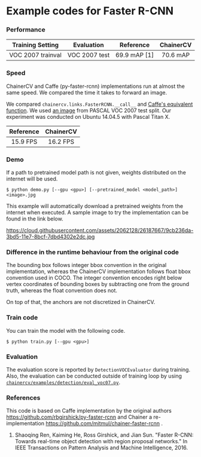 # Example codes for Faster R-CNN

### Performance

| Training Setting | Evaluation | Reference | ChainerCV |
|:-:|:-:|:-:|:-:|
| VOC 2007 trainval | VOC 2007 test|  69.9 mAP [1] | 70.6 mAP |


### Speed

ChainerCV and Caffe (py-faster-rcnn) implementations run at almost the same speed.
We compared the time it takes to forward an image.

We compared `chainercv.links.FasterRCNN.__call__` and [Caffe's equivalent function](https://github.com/rbgirshick/py-faster-rcnn/blob/master/lib/fast_rcnn/test.py#L154).
We used [an image](https://github.com/rbgirshick/py-faster-rcnn/blob/master/data/demo/000456.jpg) from PASCAL VOC 2007 test split.
Our experiment was conducted on Ubuntu 14.04.5 with Pascal Titan X.

| Reference | ChainerCV |
|:-:|:-:|
|  15.9 FPS | 16.2 FPS |


### Demo

If a path to pretrained model path is not given, weights distributed on the internet will be used.

```
$ python demo.py [--gpu <gpu>] [--pretrained_model <model_path>] <image>.jpg
```

This example will automatically download a pretrained weights from the internet when executed.
A sample image to try the implementation can be found in the link below.

https://cloud.githubusercontent.com/assets/2062128/26187667/9cb236da-3bd5-11e7-8bcf-7dbd4302e2dc.jpg


### Difference in the runtime behaviour from the original code

The bounding box follows integer bbox convention in the original implementation, whereas the ChainerCV implementation follows float bbox convention used in COCO.
The integer convention encodes right below vertex coordinates of bounding boxes by subtracting one from the ground truth, whereas the float convention does not.

On top of that, the anchors are not discretized in ChainerCV.


### Train code

You can train the model with the following code.

```
$ python train.py [--gpu <gpu>]
```


### Evaluation

The evaluation score is reported by `DetectionVOCEvaluator` during training.
Also, the evaluation can be conducted outside of training loop by using [`chainercv/examples/detection/eval_voc07.py`](https://github.com/chainer/chainercv/blob/master/examples/detection).


### References
This code is based on Caffe implementation by the original authors https://github.com/rbgirshick/py-faster-rcnn and Chainer a re-implementation https://github.com/mitmul/chainer-faster-rcnn .

1. Shaoqing Ren, Kaiming He, Ross Girshick, and Jian Sun. "Faster R-CNN: Towards real-time object detection with region proposal networks." In IEEE Transactions on Pattern Analysis and Machine Intelligence, 2016.
